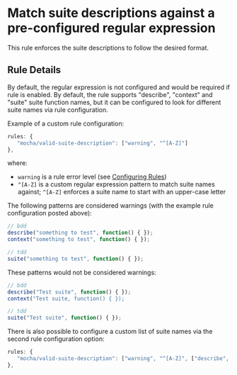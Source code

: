 # Match suite descriptions against a pre-configured regular expression

This rule enforces the suite descriptions to follow the desired format. 

## Rule Details

By default, the regular expression is not configured and would be required if rule is enabled. 
By default, the rule supports "describe", "context" and "suite" suite function names, but it can be configured to look for different suite names via rule configuration.

Example of a custom rule configuration:

```js
rules: {
   "mocha/valid-suite-description": ["warning", "^[A-Z]"]
},
```

where:

 * `warning` is a rule error level (see [Configuring Rules](http://eslint.org/docs/user-guide/configuring#configuring-rules))
 * `^[A-Z]` is a custom regular expression pattern to match suite names against; `^[A-Z]` enforces a suite name to start with an upper-case letter

The following patterns are considered warnings (with the example rule configuration posted above):

```js
// bdd
describe("something to test", function() { });
context("something to test", function() { });

// tdd
suite("something to test", function() { });
```

These patterns would not be considered warnings:

```js
// bdd
describe("Test suite", function() { });
context("Test suite, function() { });

// tdd
suite("Test suite", function() { });
```

There is also possible to configure a custom list of suite names via the second rule configuration option:

```js
rules: {
   "mocha/valid-suite-description": ["warning", "^[A-Z]", ["describe", "context", "suite", "mysuitename"]]
},
```
